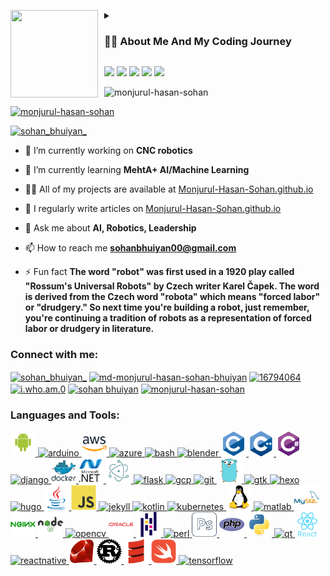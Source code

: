 <p align="left">
  <img src="https://media3.giphy.com/media/SDUun9NqZiiPanKRaK/giphy.gif?cid=ecf05e47kxnoq7hjmij0lxx0bjz6i10nidv4l75iip9oi5gp&rid=giphy.gif&ct=g" width="140" height="140" style="float:left; margin: 0 10px 10px 0;">
</p>




<details><summary><h3>👨‍💻 About Me And My Coding Journey</h3></summary>
<img src="https://user-images.githubusercontent.com/82870877/213887530-00fa19a0-50e7-464c-bc49-e5d0b65f0a71.png">
<p align="justify"> As a software developer, I am well-versed in a variety of programming languages, including LaTeX, MATLAB, Python, C++, Java, C#, Ruby, Go, Bash and GCode. My experience with these languages allows me to tackle a wide range of projects and find the best solution for each one. Building robots is a hobby that I am truly passionate about. I find it extremely satisfying to take a pile of parts and turn them into a functioning machine. I have experience working with various types of robots, including those that are controlled by microcontrollers and those that are powered by artificial intelligence. Artificial intelligence is another field that I am deeply interested in. I am constantly learning about the latest developments in this field and experimenting with new techniques to teach machines to think and learn like humans. I believe that AI will play a crucial role in shaping the future and I am excited to be a part of it. My background in physics and mathematics gives me a unique perspective on the world around me. I find that my understanding of these subjects helps me to better understand the underlying principles of technology and science. I am always looking for ways to apply my knowledge to my projects and find new ways to solve problems. I am always eager to learn new things and push myself to be the best that I can be. I believe that my passion, dedication and willingness to learn make me well-suited to tackle any project that comes my way. I invite you to take a look at my GitHub page to see some of the projects that I have been working on and to get a sense of the kind of developer that I am. In addition to all these skills, I am a firm believer in the power of good humor and fancy way of expressing things. I believe that a sprinkle of humor and a touch of flair can make even the most mundane task enjoyable. So, stay tuned for some exciting and creative projects coming up on my GitHub page, where I will be sure to add a touch of humor and fancy way of expressing things. In short, I am an experienced developer with a diverse set of skills, a passion for robotics and AI, a background in physics and mathematics and a great sense of humor. I am constantly learning and pushing myself to be the best that I can be, and I am excited to share my projects and experiences on my GitHub page. I am looking forward to contributing to the community and making an impact.</p></details>


![](http://github-profile-summary-cards.vercel.app/api/cards/profile-details?username=Monjurul-Hasan-Sohan&theme=tokyonight) 
![](http://github-profile-summary-cards.vercel.app/api/cards/repos-per-language?username=Monjurul-Hasan-Sohan&theme=tokyonight) 
![](http://github-profile-summary-cards.vercel.app/api/cards/most-commit-language?username=Monjurul-Hasan-Sohan&theme=tokyonight) 
![](http://github-profile-summary-cards.vercel.app/api/cards/stats?username=Monjurul-Hasan-Sohan&theme=tokyonight)
![](http://github-profile-summary-cards.vercel.app/api/cards/productive-time?username=Monjurul-Hasan-Sohan&theme=tokyonight&utcOffset=8)




<p align="left"> <img src="https://komarev.com/ghpvc/?username=monjurul-hasan-sohan&label=Profile%20views&color=0e75b6&style=flat" alt="monjurul-hasan-sohan" /> </p>

<p align="left"> <a href="https://github.com/ryo-ma/github-profile-trophy"><img src="https://github-profile-trophy.vercel.app/?username=monjurul-hasan-sohan" alt="monjurul-hasan-sohan" /></a> </p>

<p align="left"> <a href="https://twitter.com/sohan_bhuiyan_" target="blank"><img src="https://img.shields.io/twitter/follow/sohan_bhuiyan_?logo=twitter&style=for-the-badge" alt="sohan_bhuiyan_" /></a> </p>

- 🔭 I’m currently working on **CNC robotics**

- 🌱 I’m currently learning **MehtA+ AI/Machine Learning**

- 👨‍💻 All of my projects are available at [Monjurul-Hasan-Sohan.github.io](Monjurul-Hasan-Sohan.github.io)

- 📝 I regularly write articles on [Monjurul-Hasan-Sohan.github.io](Monjurul-Hasan-Sohan.github.io)

- 💬 Ask me about **AI, Robotics, Leadership**

- 📫 How to reach me **sohanbhuiyan00@gmail.com**

- ⚡ Fun fact **The word "robot" was first used in a 1920 play called "Rossum's Universal Robots" by Czech writer Karel Čapek. The word is derived from the Czech word "robota" which means "forced labor" or "drudgery." So next time you're building a robot, just remember, you're continuing a tradition of robots as a representation of forced labor or drudgery in literature.**

<h3 align="left">Connect with me:</h3>
<p align="left">
<a href="https://twitter.com/sohan_bhuiyan_" target="blank"><img align="center" src="https://raw.githubusercontent.com/rahuldkjain/github-profile-readme-generator/master/src/images/icons/Social/twitter.svg" alt="sohan_bhuiyan_" height="30" width="40" /></a>
<a href="https://linkedin.com/in/md-monjurul-hasan-sohan-bhuiyan" target="blank"><img align="center" src="https://raw.githubusercontent.com/rahuldkjain/github-profile-readme-generator/master/src/images/icons/Social/linked-in-alt.svg" alt="md-monjurul-hasan-sohan-bhuiyan" height="30" width="40" /></a>
<a href="https://stackoverflow.com/users/16794064" target="blank"><img align="center" src="https://raw.githubusercontent.com/rahuldkjain/github-profile-readme-generator/master/src/images/icons/Social/stack-overflow.svg" alt="16794064" height="30" width="40" /></a>
<a href="https://fb.com/i.who.am.0" target="blank"><img align="center" src="https://raw.githubusercontent.com/rahuldkjain/github-profile-readme-generator/master/src/images/icons/Social/facebook.svg" alt="i.who.am.0" height="30" width="40" /></a>
<a href="https://www.youtube.com/c/sohan bhuiyan" target="blank"><img align="center" src="https://raw.githubusercontent.com/rahuldkjain/github-profile-readme-generator/master/src/images/icons/Social/youtube.svg" alt="sohan bhuiyan" height="30" width="40" /></a>
<a href="https://codeforces.com/profile/monjurul-hasan-sohan" target="blank"><img align="center" src="https://raw.githubusercontent.com/rahuldkjain/github-profile-readme-generator/master/src/images/icons/Social/codeforces.svg" alt="monjurul-hasan-sohan" height="30" width="40" /></a>
</p>

<h3 align="left">Languages and Tools:</h3>
<p align="left"> <a href="https://developer.android.com" target="_blank" rel="noreferrer"> <img src="https://raw.githubusercontent.com/devicons/devicon/master/icons/android/android-original-wordmark.svg" alt="android" width="40" height="40"/> </a> <a href="https://www.arduino.cc/" target="_blank" rel="noreferrer"> <img src="https://cdn.worldvectorlogo.com/logos/arduino-1.svg" alt="arduino" width="40" height="40"/> </a> <a href="https://aws.amazon.com" target="_blank" rel="noreferrer"> <img src="https://raw.githubusercontent.com/devicons/devicon/master/icons/amazonwebservices/amazonwebservices-original-wordmark.svg" alt="aws" width="40" height="40"/> </a> <a href="https://azure.microsoft.com/en-in/" target="_blank" rel="noreferrer"> <img src="https://www.vectorlogo.zone/logos/microsoft_azure/microsoft_azure-icon.svg" alt="azure" width="40" height="40"/> </a> <a href="https://www.gnu.org/software/bash/" target="_blank" rel="noreferrer"> <img src="https://i.ibb.co/k2PxYVy/bash-logo-BF4-F6893-D9-seeklogo-com.png" alt="bash" width="40" height="40"/> </a> <a href="https://www.blender.org/" target="_blank" rel="noreferrer"> <img src="https://download.blender.org/branding/community/blender_community_badge_white.svg" alt="blender" width="40" height="40"/> </a> <a href="https://www.cprogramming.com/" target="_blank" rel="noreferrer"> <img src="https://raw.githubusercontent.com/devicons/devicon/master/icons/c/c-original.svg" alt="c" width="40" height="40"/> </a> <a href="https://www.w3schools.com/cpp/" target="_blank" rel="noreferrer"> <img src="https://raw.githubusercontent.com/devicons/devicon/master/icons/cplusplus/cplusplus-original.svg" alt="cplusplus" width="40" height="40"/> </a> <a href="https://www.w3schools.com/cs/" target="_blank" rel="noreferrer"> <img src="https://raw.githubusercontent.com/devicons/devicon/master/icons/csharp/csharp-original.svg" alt="csharp" width="40" height="40"/> </a> <a href="https://www.djangoproject.com/" target="_blank" rel="noreferrer"> <img src="https://cdn.worldvectorlogo.com/logos/django.svg" alt="django" width="40" height="40"/> </a> <a href="https://www.docker.com/" target="_blank" rel="noreferrer"> <img src="https://raw.githubusercontent.com/devicons/devicon/master/icons/docker/docker-original-wordmark.svg" alt="docker" width="40" height="40"/> </a> <a href="https://dotnet.microsoft.com/" target="_blank" rel="noreferrer"> <img src="https://raw.githubusercontent.com/devicons/devicon/master/icons/dot-net/dot-net-original-wordmark.svg" alt="dotnet" width="40" height="40"/> </a> <a href="https://www.electronjs.org" target="_blank" rel="noreferrer"> <img src="https://raw.githubusercontent.com/devicons/devicon/master/icons/electron/electron-original.svg" alt="electron" width="40" height="40"/> </a> <a href="https://flask.palletsprojects.com/" target="_blank" rel="noreferrer"> <img src="https://www.vectorlogo.zone/logos/pocoo_flask/pocoo_flask-icon.svg" alt="flask" width="40" height="40"/> </a> <a href="https://cloud.google.com" target="_blank" rel="noreferrer"> <img src="https://www.vectorlogo.zone/logos/google_cloud/google_cloud-icon.svg" alt="gcp" width="40" height="40"/> </a> <a href="https://git-scm.com/" target="_blank" rel="noreferrer"> <img src="https://www.vectorlogo.zone/logos/git-scm/git-scm-icon.svg" alt="git" width="40" height="40"/> </a> <a href="https://golang.org" target="_blank" rel="noreferrer"> <img src="https://raw.githubusercontent.com/devicons/devicon/master/icons/go/go-original.svg" alt="go" width="40" height="40"/> </a> <a href="https://www.gtk.org/" target="_blank" rel="noreferrer"> <img src="https://upload.wikimedia.org/wikipedia/commons/7/71/GTK_logo.svg" alt="gtk" width="40" height="40"/> </a> <a href="hexo.io/" target="_blank" rel="noreferrer"> <img src="https://www.vectorlogo.zone/logos/hexoio/hexoio-icon.svg" alt="hexo" width="40" height="40"/> </a> <a href="https://gohugo.io/" target="_blank" rel="noreferrer"> <img src="https://api.iconify.design/logos-hugo.svg" alt="hugo" width="40" height="40"/> </a> <a href="https://www.java.com" target="_blank" rel="noreferrer"> <img src="https://raw.githubusercontent.com/devicons/devicon/master/icons/java/java-original.svg" alt="java" width="40" height="40"/> </a> <a href="https://developer.mozilla.org/en-US/docs/Web/JavaScript" target="_blank" rel="noreferrer"> <img src="https://raw.githubusercontent.com/devicons/devicon/master/icons/javascript/javascript-original.svg" alt="javascript" width="40" height="40"/> </a> <a href="https://jekyllrb.com/" target="_blank" rel="noreferrer"> <img src="https://www.vectorlogo.zone/logos/jekyllrb/jekyllrb-icon.svg" alt="jekyll" width="40" height="40"/> </a> <a href="https://kotlinlang.org" target="_blank" rel="noreferrer"> <img src="https://www.vectorlogo.zone/logos/kotlinlang/kotlinlang-icon.svg" alt="kotlin" width="40" height="40"/> </a> <a href="https://kubernetes.io" target="_blank" rel="noreferrer"> <img src="https://www.vectorlogo.zone/logos/kubernetes/kubernetes-icon.svg" alt="kubernetes" width="40" height="40"/> </a> <a href="https://www.linux.org/" target="_blank" rel="noreferrer"> <img src="https://raw.githubusercontent.com/devicons/devicon/master/icons/linux/linux-original.svg" alt="linux" width="40" height="40"/> </a> <a href="https://www.mathworks.com/" target="_blank" rel="noreferrer"> <img src="https://upload.wikimedia.org/wikipedia/commons/2/21/Matlab_Logo.png" alt="matlab" width="40" height="40"/> </a> <a href="https://www.mysql.com/" target="_blank" rel="noreferrer"> <img src="https://raw.githubusercontent.com/devicons/devicon/master/icons/mysql/mysql-original-wordmark.svg" alt="mysql" width="40" height="40"/> </a> <a href="https://www.nginx.com" target="_blank" rel="noreferrer"> <img src="https://raw.githubusercontent.com/devicons/devicon/master/icons/nginx/nginx-original.svg" alt="nginx" width="40" height="40"/> </a> <a href="https://nodejs.org" target="_blank" rel="noreferrer"> <img src="https://raw.githubusercontent.com/devicons/devicon/master/icons/nodejs/nodejs-original-wordmark.svg" alt="nodejs" width="40" height="40"/> </a> <a href="https://opencv.org/" target="_blank" rel="noreferrer"> <img src="https://www.vectorlogo.zone/logos/opencv/opencv-icon.svg" alt="opencv" width="40" height="40"/> </a> <a href="https://www.oracle.com/" target="_blank" rel="noreferrer"> <img src="https://raw.githubusercontent.com/devicons/devicon/master/icons/oracle/oracle-original.svg" alt="oracle" width="40" height="40"/> </a> <a href="https://pandas.pydata.org/" target="_blank" rel="noreferrer"> <img src="https://raw.githubusercontent.com/devicons/devicon/2ae2a900d2f041da66e950e4d48052658d850630/icons/pandas/pandas-original.svg" alt="pandas" width="40" height="40"/> </a> <a href="https://www.perl.org/" target="_blank" rel="noreferrer"> <img src="https://api.iconify.design/logos-perl.svg" alt="perl" width="40" height="40"/> </a> <a href="https://www.photoshop.com/en" target="_blank" rel="noreferrer"> <img src="https://raw.githubusercontent.com/devicons/devicon/master/icons/photoshop/photoshop-line.svg" alt="photoshop" width="40" height="40"/> </a> <a href="https://www.php.net" target="_blank" rel="noreferrer"> <img src="https://raw.githubusercontent.com/devicons/devicon/master/icons/php/php-original.svg" alt="php" width="40" height="40"/> </a> <a href="https://www.python.org" target="_blank" rel="noreferrer"> <img src="https://raw.githubusercontent.com/devicons/devicon/master/icons/python/python-original.svg" alt="python" width="40" height="40"/> </a> <a href="https://www.qt.io/" target="_blank" rel="noreferrer"> <img src="https://upload.wikimedia.org/wikipedia/commons/0/0b/Qt_logo_2016.svg" alt="qt" width="40" height="40"/> </a> <a href="https://reactjs.org/" target="_blank" rel="noreferrer"> <img src="https://raw.githubusercontent.com/devicons/devicon/master/icons/react/react-original-wordmark.svg" alt="react" width="40" height="40"/> </a> <a href="https://reactnative.dev/" target="_blank" rel="noreferrer"> <img src="https://reactnative.dev/img/header_logo.svg" alt="reactnative" width="40" height="40"/> </a> <a href="https://www.ruby-lang.org/en/" target="_blank" rel="noreferrer"> <img src="https://raw.githubusercontent.com/devicons/devicon/master/icons/ruby/ruby-original.svg" alt="ruby" width="40" height="40"/> </a> <a href="https://www.rust-lang.org" target="_blank" rel="noreferrer"> <img src="https://raw.githubusercontent.com/devicons/devicon/master/icons/rust/rust-plain.svg" alt="rust" width="40" height="40"/> </a> <a href="https://www.scala-lang.org" target="_blank" rel="noreferrer"> <img src="https://raw.githubusercontent.com/devicons/devicon/master/icons/scala/scala-original.svg" alt="scala" width="40" height="40"/> </a> <a href="https://developer.apple.com/swift/" target="_blank" rel="noreferrer"> <img src="https://raw.githubusercontent.com/devicons/devicon/master/icons/swift/swift-original.svg" alt="swift" width="40" height="40"/> </a> <a href="https://www.tensorflow.org" target="_blank" rel="noreferrer"> <img src="https://www.vectorlogo.zone/logos/tensorflow/tensorflow-icon.svg" alt="tensorflow" width="40" height="40"/> </a> </p>




